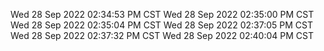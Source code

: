 Wed 28 Sep 2022 02:34:53 PM CST
Wed 28 Sep 2022 02:35:00 PM CST
Wed 28 Sep 2022 02:35:04 PM CST
Wed 28 Sep 2022 02:37:05 PM CST
Wed 28 Sep 2022 02:37:32 PM CST
Wed 28 Sep 2022 02:40:04 PM CST

